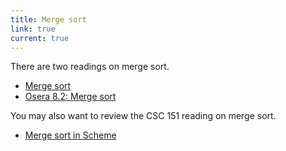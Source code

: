 ```yaml
---
title: Merge sort
link: true
current: true
---
```

There are two readings on merge sort.

* [Merge sort](../readings/mergesort)
* [Osera 8.2: Merge sort](https://www.cs.grinnell.edu/~rebelsky/Courses/CSC207/osera/chap08.pdf)

You may also want to review the CSC 151 reading on merge sort.

* [Merge sort in Scheme](https://www.cs.grinnell.edu/~rebelsky/Courses/CSC151/2019S//readings/mergesort)
